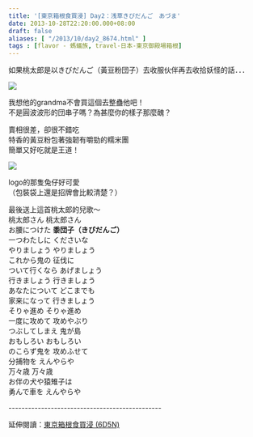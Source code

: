 ```yaml
---
title: '[東京箱根食買浸] Day2：浅草きびだんご　あづま'
date: 2013-10-28T22:20:00.000+08:00
draft: false
aliases: [ "/2013/10/day2_8674.html" ]
tags : [flavor - 螞蟻族, travel-日本-東京御殿場箱根]
---
```


如果桃太郎是以きびだんご（黃豆粉団子）去收服伙伴再去收拾妖怪的話．．．  

![](/images/tokyo2d1.jpg)

我想他的grandma不會買這個去整蠱他吧！  
不是圓波波形的団串子嗎？為甚麼你的樣子那麼醜？  
  
賣相很差，卻很不錯吃  
特香的黃豆粉包著強韌有嚼勁的糯米團  
簡單又好吃就是王道！  
  
  

![](/images/tokyo2d.jpg)

logo的那隻兔仔好可愛  
（包裝袋上還是招牌會比較清楚？）  
  
  
  
最後送上這首桃太郎的兒歌～    
桃太郎さん 桃太郎さん   
お腰につけた **黍団子（きびだんご）**   
一つわたしに くださいな  
やりましょう やりましょう  
これから鬼の 征伐に  
ついて行くなら あげましょう  
行きましょう 行きましょう  
あなたについて どこまでも  
家来になって 行きましょう  
そりゃ進め そりゃ進め  
一度に攻めて 攻めやぶり  
つぶしてしまえ 鬼が島  
おもしろい おもしろい  
のこらず鬼を 攻めふせて  
分捕物を えんやらや  
万々歳 万々歳  
お伴の犬や猿雉子は  
勇んで車を えんやらや  
  
\-----------------------------------------------  
  
延伸閱讀：[東京箱根食買浸 (6D5N)](https://hidie.net/tokyo6d5n/)
